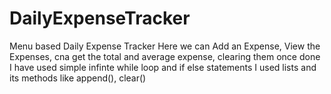 # DailyExpenseTracker
Menu based Daily Expense Tracker
Here we can Add an Expense, View the Expenses, cna get the total and average expense, clearing them once done
I have used simple infinte while loop and if else statements
I used lists and its methods like append(), clear()

